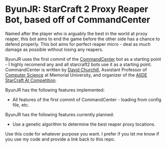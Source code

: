 # ByunJR: StarCraft 2 Proxy Reaper Bot, based off of CommandCenter

Named after the player who is arguably the best in the world at prxoy reaper, this bot aims to end the game before the other side has a chance to defend properly. This bot aims for perfect reaper micro - deal as much damage as possible without losing any reapers.

ByunJR uses the first commit of the [CommandCenter](https://github.com/davechurchill/commandcenter/tree/master/release) bot as a starting point - I highly recomend any and all starcraft2 bots use it as a starting point. CommandCenter is written by [David Churchill](http://www.cs.mun.ca/~dchurchill/), Assistant Professor of [Computer Science](https://www.cs.mun.ca/) at Memorial University, and organizer of the [AIIDE StarCraft AI Competition](http://www.cs.mun.ca/~dchurchill/starcraftaicomp/).

ByunJR has the following features implemented:
* All features of the first commit of CommandCenter - loading from config file, etc.

ByunJR has the following features currently planned:
* Use a genetic algorithm to determine the best reaper proxy locations.


Use this code for whatever purpose you want. I prefer if you let me know if you use my code and provide a link back to this repo.
